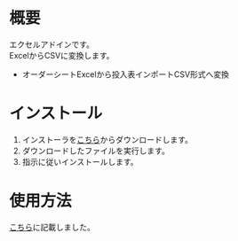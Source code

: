 # 概要
エクセルアドインです。  
ExcelからCSVに変換します。
- オーダーシートExcelから投入表インポートCSV形式へ変換

# インストール
1. インストーラを[こちら](https://github.com/GangDuo/excel-addin-new-item-po-csv-gen/releases)からダウンロードします。
1. ダウンロードしたファイルを実行します。
1. 指示に従いインストールします。

# 使用方法
[こちら](https://github.com/GangDuo/excel-addin-new-item-po-csv-gen/wiki)に記載しました。
